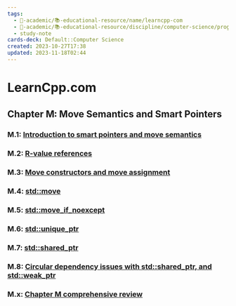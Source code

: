 ```yaml
---
tags:
  - 🔴-academic/📚-educational-resource/name/learncpp-com
  - 🔴-academic/📚-educational-resource/discipline/computer-science/programming-language/cpp
  - study-note
cards-deck: Default::Computer Science
created: 2023-10-27T17:38
updated: 2023-11-18T02:44
---
```


# LearnCpp.com

## Chapter M꞉ Move Semantics and Smart Pointers

### M.1: [Introduction to smart pointers and move semantics](https://www.learncpp.com/cpp-tutorial/introduction-to-smart-pointers-move-semantics/)

### M.2: [R-value references](https://www.learncpp.com/cpp-tutorial/rvalue-references/)

### M.3: [Move constructors and move assignment](https://www.learncpp.com/cpp-tutorial/move-constructors-and-move-assignment/)

### M.4: [std::move](https://www.learncpp.com/cpp-tutorial/stdmove/) 

### M.5: [std::move_if_noexcept](https://www.learncpp.com/cpp-tutorial/stdmove_if_noexcept/) 

### M.6: [std::unique_ptr](https://www.learncpp.com/cpp-tutorial/stdunique_ptr/) 

### M.7: [std::shared_ptr](https://www.learncpp.com/cpp-tutorial/stdshared_ptr/) 

### M.8: [Circular dependency issues with std::shared_ptr, and std::weak_ptr](https://www.learncpp.com/cpp-tutorial/circular-dependency-issues-with-stdshared_ptr-and-stdweak_ptr/) 

### M.x: [Chapter M comprehensive review](https://www.learncpp.com/cpp-tutorial/chapter-m-comprehensive-review/)



